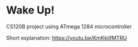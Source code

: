 # Wake Up!
CS120B project using ATmega 1284 microcontroller

Short explanation: https://youtu.be/KmKkiifMTRU
